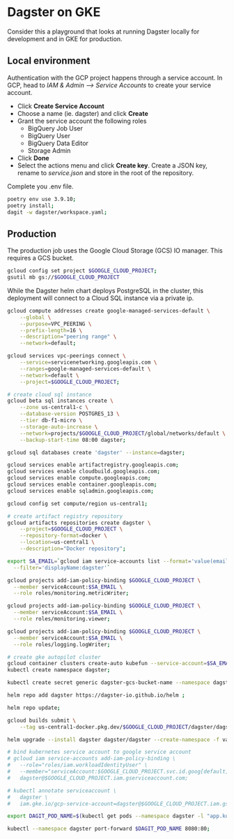 # Dagster on GKE
Consider this a playground that looks at running Dagster locally for development and in GKE for production.

## Local environment
Authentication with the GCP project happens through a service account. In GCP, head to _IAM & Admin --> Service Accounts_ to create your service account.

* Click **Create Service Account**
* Choose a name (ie. dagster) and click **Create**
* Grant the service account the following roles
    * BigQuery Job User
    * BigQuery User
    * BigQuery Data Editor
    * Storage Admin
* Click **Done** 
* Select the actions menu and click **Create key**. Create a JSON key, rename to _service.json_ and store in the root of the repository.

Complete you .env file.

```sh
poetry env use 3.9.10;
poetry install;
dagit -w dagster/workspace.yaml;
```


## Production
The production job uses the Google Cloud Storage (GCS) IO manager. This requires a GCS bucket.
```sh
gcloud config set project $GOOGLE_CLOUD_PROJECT;
gsutil mb gs://$GOOGLE_CLOUD_PROJECT
```

While the Dagster helm chart deploys PostgreSQL in the cluster, this deployment will connect to a Cloud SQL instance via a private ip.
```sh
gcloud compute addresses create google-managed-services-default \
    --global \
    --purpose=VPC_PEERING \
    --prefix-length=16 \
    --description="peering range" \
    --network=default;

gcloud services vpc-peerings connect \
    --service=servicenetworking.googleapis.com \
    --ranges=google-managed-services-default \
    --network=default \
    --project=$GOOGLE_CLOUD_PROJECT;

# create cloud sql instance
gcloud beta sql instances create \
    --zone us-central1-c \
    --database-version POSTGRES_13 \
    --tier db-f1-micro \
    --storage-auto-increase \
    --network=projects/$GOOGLE_CLOUD_PROJECT/global/networks/default \
    --backup-start-time 08:00 dagster;

gcloud sql databases create 'dagster' --instance=dagster;
```

```sh
gcloud services enable artifactregistry.googleapis.com;
gcloud services enable cloudbuild.googleapis.com;
gcloud services enable compute.googleapis.com;
gcloud services enable container.googleapis.com;
gcloud services enable sqladmin.googleapis.com;

gcloud config set compute/region us-central1;

# create artifact registry repository
gcloud artifacts repositories create dagster \
    --project=$GOOGLE_CLOUD_PROJECT \
    --repository-format=docker \
    --location=us-central1 \
    --description="Docker repository";

export SA_EMAIL=`gcloud iam service-accounts list --format='value(email)' \
  --filter='displayName:dagster'`

gcloud projects add-iam-policy-binding $GOOGLE_CLOUD_PROJECT \
  --member serviceAccount:$SA_EMAIL \
  --role roles/monitoring.metricWriter;

gcloud projects add-iam-policy-binding $GOOGLE_CLOUD_PROJECT \
  --member serviceAccount:$SA_EMAIL \
  --role roles/monitoring.viewer;

gcloud projects add-iam-policy-binding $GOOGLE_CLOUD_PROJECT \
  --member serviceAccount:$SA_EMAIL \
  --role roles/logging.logWriter;

# create gke autopilot cluster
gcloud container clusters create-auto kubefun --service-account=$SA_EMAIL --region us-central1;
kubectl create namespace dagster;

kubectl create secret generic dagster-gcs-bucket-name --namespace dagster --from-literal=GCS_BUCKET_NAME=analog-medium-349613;

helm repo add dagster https://dagster-io.github.io/helm ;

helm repo update;

gcloud builds submit \
    --tag us-central1-docker.pkg.dev/$GOOGLE_CLOUD_PROJECT/dagster/dagster .;

helm upgrade --install dagster dagster/dagster --create-namespace -f values.yaml;

# bind kubernetes service account to google service account
# gcloud iam service-accounts add-iam-policy-binding \
#   --role="roles/iam.workloadIdentityUser" \
#   --member="serviceAccount:$GOOGLE_CLOUD_PROJECT.svc.id.goog[default]" \
#   dagster@$GOOGLE_CLOUD_PROJECT.iam.gserviceaccount.com;

# kubectl annotate serviceaccount \
#   dagster \
#   iam.gke.io/gcp-service-account=dagster@$GOOGLE_CLOUD_PROJECT.iam.gserviceaccount.com;

export DAGIT_POD_NAME=$(kubectl get pods --namespace dagster -l "app.kubernetes.io/name=dagster,app.kubernetes.io/instance=dagster,component=dagit" -o jsonpath="{.items[0].metadata.name}")

kubectl --namespace dagster port-forward $DAGIT_POD_NAME 8080:80;
```
